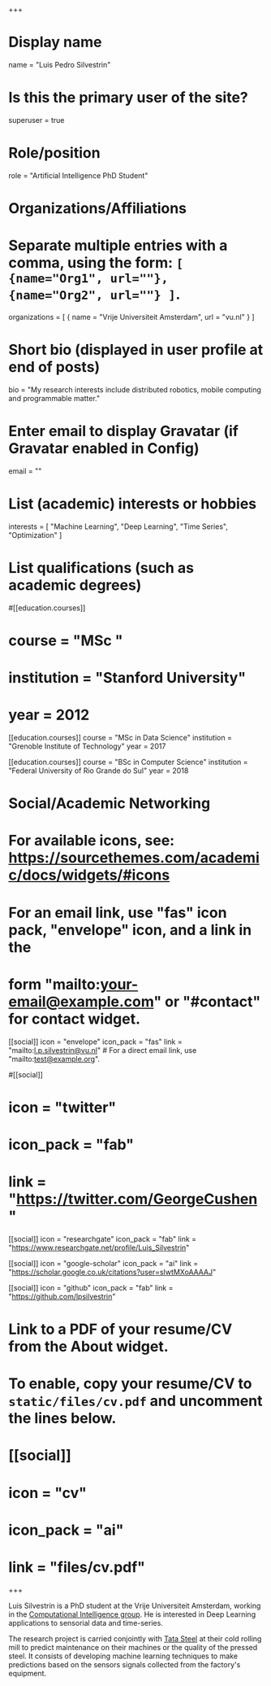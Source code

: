 +++
# Display name
name = "Luis Pedro Silvestrin"

# Is this the primary user of the site?
superuser = true

# Role/position
role = "Artificial Intelligence PhD Student"

# Organizations/Affiliations
#   Separate multiple entries with a comma, using the form: `[ {name="Org1", url=""}, {name="Org2", url=""} ]`.
organizations = [ { name = "Vrije Universiteit Amsterdam", url = "vu.nl" } ]

# Short bio (displayed in user profile at end of posts)
bio = "My research interests include distributed robotics, mobile computing and programmable matter."

# Enter email to display Gravatar (if Gravatar enabled in Config)
email = ""

# List (academic) interests or hobbies
interests = [
  "Machine Learning",
  "Deep Learning",
  "Time Series",
  "Optimization"
]

# List qualifications (such as academic degrees)
#[[education.courses]]
#  course = "MSc "
#  institution = "Stanford University"
#  year = 2012

[[education.courses]]
  course = "MSc in Data Science"
  institution = "Grenoble Institute of Technology"
  year = 2017

[[education.courses]]
  course = "BSc in Computer Science"
  institution = "Federal University of Rio Grande do Sul"
  year = 2018

# Social/Academic Networking
# For available icons, see: https://sourcethemes.com/academic/docs/widgets/#icons
#   For an email link, use "fas" icon pack, "envelope" icon, and a link in the
#   form "mailto:your-email@example.com" or "#contact" for contact widget.

[[social]]
  icon = "envelope"
  icon_pack = "fas"
  link = "mailto:l.p.silvestrin@vu.nl"  # For a direct email link, use "mailto:test@example.org".

#[[social]]
#  icon = "twitter"
#  icon_pack = "fab"
#  link = "https://twitter.com/GeorgeCushen"

[[social]]
  icon = "researchgate"
  icon_pack = "fab"
  link = "https://www.researchgate.net/profile/Luis_Silvestrin"

[[social]]
  icon = "google-scholar"
  icon_pack = "ai"
  link = "https://scholar.google.co.uk/citations?user=sIwtMXoAAAAJ"


[[social]]
  icon = "github"
  icon_pack = "fab"
  link = "https://github.com/lpsilvestrin"

# Link to a PDF of your resume/CV from the About widget.
# To enable, copy your resume/CV to `static/files/cv.pdf` and uncomment the lines below.
# [[social]]
#   icon = "cv"
#   icon_pack = "ai"
#   link = "files/cv.pdf"

+++

Luis Silvestrin is a PhD student at the Vrije Universiteit Amsterdam, working in the <a href="https://www.cs.vu.nl/ci">Computational Intelligence group</a>. He is interested in Deep Learning applications to sensorial data and time-series.

The research project is carried conjointly with <a href="https://www.tatasteeleurope.com/">Tata Steel</a> at their cold rolling mill to predict maintenance on their machines or the quality of the pressed steel. It consists of developing machine learning techniques to make predictions based on the sensors signals collected from the factory's equipment.
